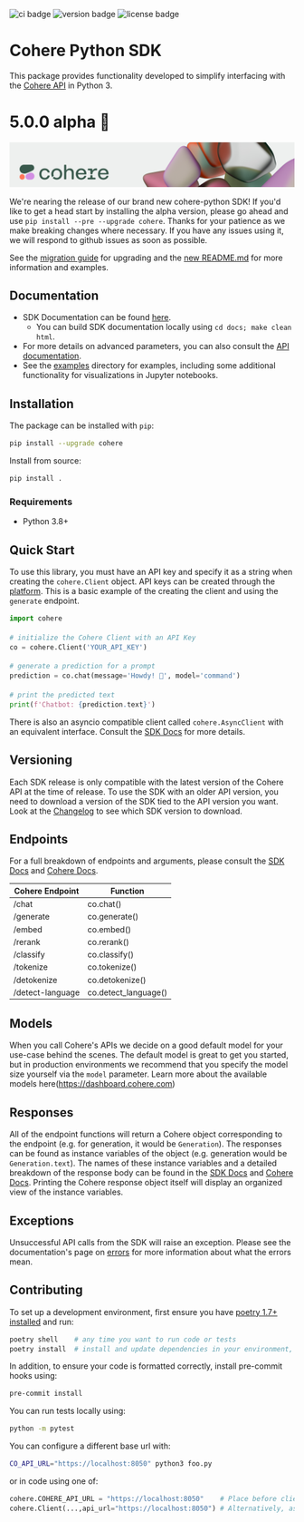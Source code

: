 ![ci badge](https://github.com/cohere-ai/cohere-python/actions/workflows/test.yaml/badge.svg)
![version badge](https://img.shields.io/pypi/v/cohere)
![license badge](https://img.shields.io/github/license/cohere-ai/cohere-python)

# Cohere Python SDK

This package provides functionality developed to simplify interfacing with the [Cohere API](https://docs.cohere.ai/) in Python 3.

# 5.0.0 alpha 🚀

![](banner.png)

We're nearing the release of our brand new cohere-python SDK! If you'd like to get a head start by installing the alpha version, please go ahead and use `pip install --pre --upgrade cohere`. Thanks for your patience as we make breaking changes where necessary. If you have any issues using it, we will respond to github issues as soon as possible.

See the [migration guide](https://github.com/cohere-ai/cohere-python/blob/v5/4.0.0-5.0.0-migration-guide.md) for upgrading and the [new README.md](https://github.com/cohere-ai/cohere-python/blob/v5/README.md) for more information and examples.

## Documentation

* SDK Documentation can be found [here](https://docs.cohere.com/reference/about).
  * You can build SDK documentation locally using `cd docs; make clean html`.
* For more details on advanced parameters, you can also consult the [API documentation](https://docs.cohere.com).
* See the [examples](examples/) directory for examples, including  some additional functionality for visualizations in Jupyter notebooks.

## Installation

The package can be installed with `pip`:

```bash
pip install --upgrade cohere
```

Install from source:

```bash
pip install .
```

### Requirements

- Python 3.8+

## Quick Start

To use this library, you must have an API key and specify it as a string when creating the `cohere.Client` object. API keys can be created through the [platform](https://dashboard.cohere.com/). This is a basic example of the creating the client and using the `generate` endpoint.

```python
import cohere

# initialize the Cohere Client with an API Key
co = cohere.Client('YOUR_API_KEY')

# generate a prediction for a prompt
prediction = co.chat(message='Howdy! 🤠', model='command')

# print the predicted text
print(f'Chatbot: {prediction.text}')
```

There is also an asyncio compatible client called `cohere.AsyncClient` with an equivalent interface. Consult the [SDK Docs](https://cohere-sdk.readthedocs.io/en/latest/) for more details.

## Versioning

Each SDK release is only compatible with the latest version of the Cohere API at the time of release. To use the SDK with an older API version, you need to download a version of the SDK tied to the API version you want. Look at the [Changelog](https://github.com/cohere-ai/cohere-python/blob/main/CHANGELOG.md) to see which SDK version to download.


## Endpoints

For a full breakdown of endpoints and arguments, please consult the [SDK Docs](https://docs.cohere.com/reference/about) and [Cohere Docs](https://docs.cohere.com/).

| Cohere Endpoint  | Function             |
| ---------------- | -------------------- |
| /chat            | co.chat()            |
| /generate        | co.generate()        |
| /embed           | co.embed()           |
| /rerank          | co.rerank()          |
| /classify        | co.classify()        |
| /tokenize        | co.tokenize()        |
| /detokenize      | co.detokenize()      |
| /detect-language | co.detect_language() |

## Models

When you call Cohere's APIs we decide on a good default model for your use-case behind the scenes. The default model is great to get you started, but in production environments we recommend that you specify the model size yourself via the `model` parameter. Learn more about the available models here(https://dashboard.cohere.com)

## Responses

All of the endpoint functions will return a Cohere object corresponding to the endpoint (e.g. for generation, it would be `Generation`). The responses can be found as instance variables of the object (e.g. generation would be `Generation.text`). The names of these instance variables and a detailed breakdown of the response body can be found in the [SDK Docs](https://docs.cohere.com/reference/about) and [Cohere Docs](https://docs.cohere.com/). Printing the Cohere response object itself will display an organized view of the instance variables.

## Exceptions

Unsuccessful API calls from the SDK will raise an exception. Please see the documentation's page on [errors](https://docs.cohere.com/reference/errors) for more information about what the errors mean.

## Contributing

To set up a development environment, first ensure you have [poetry 1.7+ installed](https://python-poetry.org/docs/#installation) and run:

```bash
poetry shell    # any time you want to run code or tests
poetry install  # install and update dependencies in your environment, the first time
```

In addition, to ensure your code is formatted correctly, install pre-commit hooks using:

```bash
pre-commit install
```

You can run tests locally using:
```bash
python -m pytest
```

You can configure a different base url with:
```bash
CO_API_URL="https://localhost:8050" python3 foo.py
```
or in code using one of:
```python
cohere.COHERE_API_URL = "https://localhost:8050"    # Place before client initilization
cohere.Client(...,api_url="https://localhost:8050") # Alternatively, as a parameter to the Client
```
